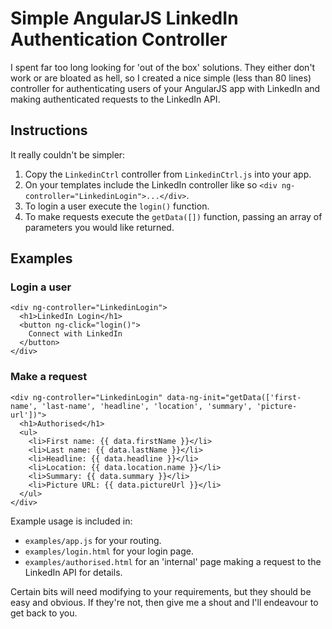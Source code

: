 # Simple AngularJS LinkedIn Authentication Controller

I spent far too long looking for 'out of the box' solutions. They either don't work or are bloated as hell, so I created a nice simple (less than 80 lines) controller for authenticating users of your AngularJS app with LinkedIn and making authenticated requests to the LinkedIn API.

## Instructions
It really couldn't be simpler:

1. Copy the `LinkedinCtrl` controller from `LinkedinCtrl.js` into your app.
2. On your templates include the LinkedIn controller like so `<div ng-controller="LinkedinLogin">...</div>`.
3. To login a user execute the `login()` function.
4. To make requests execute the `getData([])` function, passing an array of parameters you would like returned.

## Examples

### Login a user
    <div ng-controller="LinkedinLogin">
      <h1>LinkedIn Login</h1>
      <button ng-click="login()">
        Connect with LinkedIn
      </button>
    </div>

### Make a request
    <div ng-controller="LinkedinLogin" data-ng-init="getData(['first-name', 'last-name', 'headline', 'location', 'summary', 'picture-url'])">
      <h1>Authorised</h1>
      <ul>
        <li>First name: {{ data.firstName }}</li>
        <li>Last name: {{ data.lastName }}</li>
        <li>Headline: {{ data.headline }}</li>
        <li>Location: {{ data.location.name }}</li>
        <li>Summary: {{ data.summary }}</li>
        <li>Picture URL: {{ data.pictureUrl }}</li>
      </ul>
    </div>


Example usage is included in:
 - `examples/app.js` for your routing.
 - `examples/login.html` for your login page.
 - `examples/authorised.html` for an 'internal' page making a request to the LinkedIn API for details.

Certain bits will need modifying to your requirements, but they should be easy and obvious. If they're not, then give me a shout and I'll endeavour to get back to you.
